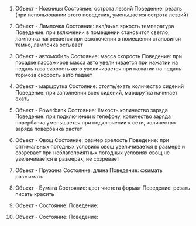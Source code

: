 1. Объект - Ножницы
   Состояние: острота лезвий
   Поведение: резать (при использовании этого поведения, уменьшается острота лезвий)

2. Объект - Лампочка
   Состояние: вкл/выкл
              яркость
              температура
   Поведение: при включении в помещении становится светло, лампочка нагревается
              при выключении в помещении становится темно, лампочка остывает
        
3. Объект - автомобиль
   Состояние: масса
              скорость
   Поведение: при посадке пассажиров масса авто увеличивается
              при нажатии на педаль газа скорость авто увеличивается
              при нажатии на педаль тормоза скорость авто падает
           
4. Объект - маршрутка
   Состояние: стоять/ехать
              количество сидений
   Поведение: при заполнении всех сидений, маршрутка начинает ехать

5. Объект - Powerbank
   Состояние: ёмкость
              количество заряда
   Поведение: при подключении к телефону, количество заряда повербанка уменьшается
              при подключении к сети, количество заряда повербанка растёт
   
6. Объект - Овощ
   Состояние: размер
              зрелость
   Поведение: при оптимальных погодных условиях овощ увеличивается в размере и созревает
              при неблагоприятных погодных условиях овощ не увеличивается в размерах, не созревает

7. Объект - Пружина
   Состояние: длина
   Поведение: сжимать
              разжимать

8. Объект - Бумага
   Состояние: цвет
              чистота
              формат
   Поведение: резать
              писать
              красить
9. Объект - 
   Состояние: 
   Поведение: 

10. Объект - 
   Состояние: 
   Поведение: 
